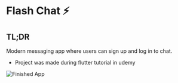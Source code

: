 # Flash Chat ⚡️

## TL;DR

Modern messaging app where users can sign up and log in to chat.

* Project was made during flutter tutorial in udemy

![Finished App](https://github.com/londonappbrewery/Images/blob/master/flash_chat_flutter_demo.gif)

